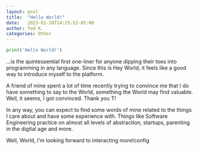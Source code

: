 ```yaml
---
layout: post
title:  "Hello World!"
date:   2023-01-20T14:25:52-05:00
author: Ted K.
categories: Other
---
```


```python
print('Hello World!')
```

…is the quintessential first one-liner for anyone dipping their toes into
programming in any language. Since this is Hey World, it feels like a good way
to introduce myself to the platform.

A friend of mine spent a lot of time recently trying to convince me that I do
have something to say to the World, something the World may find valuable. Well,
it seems, I got convinced. Thank you T!

In any way, you can expect to find some words of mine related to the things I
care about and have some experience with. Things like Software Engineering
practice on almost all levels of abstraction, startups, parenting in the
digital age and more.

Well, World, I'm looking forward to interacting more!config